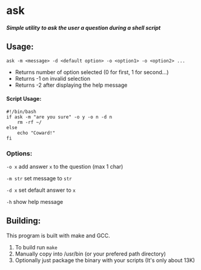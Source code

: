 # ask
##### Simple utility to ask the user a question during a shell script
## Usage:
`ask -m <message> -d <default option> -o <option1> -o <option2> ...`

  - Returns number of option selected (0 for first, 1 for second...)
  - Returns -1 on invalid selection
  - Returns -2 after displaying the help message

#### Script Usage:
```
#!/bin/bash
if ask -m "are you sure" -o y -o n -d n
    rm -rf ~/
else
    echo "Coward!"
fi
```

### Options:
 `-o x` add answer `x` to the question (max 1 char)
 
 `-m str` set message to `str`
 
 `-d x` set default answer to `x`
 
 `-h` show help message
## Building:
This program is built with make and GCC.
  1. To build run `make`
  2. Manually copy into /usr/bin (or your prefered path directory)
  3. Optionally just package the binary with your scripts (It's only about 13K)
